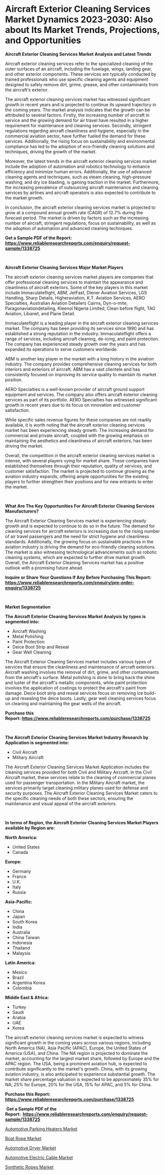 <p><h1>Aircraft Exterior Cleaning Services Market Dynamics 2023-2030: Also about Its Market Trends, Projections, and Opportunities</h1></p><p><strong>Aircraft Exterior Cleaning Services Market Analysis and Latest Trends</strong></p>
<p><p>Aircraft exterior cleaning services refer to the specialized cleaning of the outer surfaces of an aircraft, including the fuselage, wings, landing gear, and other exterior components. These services are typically conducted by trained professionals who use specific cleaning agents and equipment designed to safely remove dirt, grime, grease, and other contaminants from the aircraft's exterior.</p><p>The aircraft exterior cleaning services market has witnessed significant growth in recent years and is projected to continue its upward trajectory in the coming years. The market analysis indicates that the growth can be attributed to several factors. Firstly, the increasing number of aircraft in service and the growing demand for air travel have resulted in a higher requirement for maintenance and cleaning services. Secondly, stringent regulations regarding aircraft cleanliness and hygiene, especially in the commercial aviation sector, have further fueled the demand for these services. Additionally, the rising focus on sustainability and environmental compliance has led to the adoption of eco-friendly cleaning solutions and techniques, driving the growth of the market.</p><p>Moreover, the latest trends in the aircraft exterior cleaning services market include the adoption of automation and robotics technology to enhance efficiency and minimize human errors. Additionally, the use of advanced cleaning agents and techniques, such as steam cleaning, high-pressure washing, and dry ice blasting, is gaining traction in the market. Furthermore, the increasing prevalence of outsourcing aircraft maintenance and cleaning services by airlines and aircraft operators is also expected to contribute to the market growth.</p><p>In conclusion, the aircraft exterior cleaning services market is projected to grow at a compound annual growth rate (CAGR) of 12.7% during the forecast period. The market is driven by factors such as the increasing number of aircraft, stringent regulations, focus on sustainability, as well as the adoption of automation and advanced cleaning techniques.</p></p>
<p><strong>Get a Sample PDF of the Report:&nbsp; <a href="https://www.reliableresearchreports.com/enquiry/request-sample/1338725">https://www.reliableresearchreports.com/enquiry/request-sample/1338725</a></strong></p>
<p>&nbsp;</p>
<p><strong>Aircraft Exterior Cleaning Services Major Market Players</strong></p>
<p><p>The aircraft exterior cleaning services market players are companies that offer professional cleaning services to maintain the appearance and cleanliness of aircraft exteriors. Some of the key players in this market include Immaculateflight, ABM, JetFast, Diener Aviation Services, LGS Handling, Sharp Details, Higheraviation, K.T. Aviation Services, AERO Specialties, Australian Aviation Detailers Cairns, Dyn-o-mite, Paragonaviationdetailing, Kleenol Nigeria Limited, Clean before flight, TAG Aviation, Libanet, and Plane Detail.</p><p>Immaculateflight is a leading player in the aircraft exterior cleaning services market. The company has been providing its services since 1990 and has established a strong reputation in the industry. Immaculateflight offers a range of services, including aircraft cleaning, de-icing, and paint protection. The company has experienced steady growth over the years and has expanded its operations to serve customers worldwide.</p><p>ABM is another key player in the market with a long history in the aviation industry. The company provides comprehensive cleaning services for both interiors and exteriors of aircraft. ABM has a vast clientele and has consistently focused on improving its service quality to maintain its market position.</p><p>AERO Specialties is a well-known provider of aircraft ground support equipment and services. The company also offers aircraft exterior cleaning services as part of its portfolio. AERO Specialties has witnessed significant growth in recent years due to its focus on innovation and customer satisfaction.</p><p>While specific sales revenue figures for these companies are not readily available, it is worth noting that the aircraft exterior cleaning services market has been experiencing steady growth. The increasing demand for commercial and private aircraft, coupled with the growing emphasis on maintaining the aesthetics and cleanliness of aircraft exteriors, has been driving the market.</p><p>Overall, the competition in the aircraft exterior cleaning services market is intense, with several players vying for market share. These companies have established themselves through their reputation, quality of services, and customer satisfaction. The market is projected to continue growing as the aviation industry expands, offering ample opportunities for the existing players to further strengthen their positions and for new entrants to enter the market.</p></p>
<p>&nbsp;</p>
<p><strong>What Are The Key Opportunities For Aircraft Exterior Cleaning Services Manufacturers?</strong></p>
<p><p>The Aircraft Exterior Cleaning Services market is experiencing steady growth and is expected to continue to do so in the future. The demand for cleaning services for aircraft exteriors is increasing due to the rising number of air travel passengers and the need for strict hygiene and cleanliness standards. Additionally, the growing focus on sustainable practices in the aviation industry is driving the demand for eco-friendly cleaning solutions. The market is also witnessing technological advancements such as robotic cleaning systems, which are expected to further drive market growth. Overall, the Aircraft Exterior Cleaning Services market has a positive outlook with a promising future ahead.</p></p>
<p><strong>Inquire or Share Your Questions If Any Before Purchasing This Report: <a href="https://www.reliableresearchreports.com/enquiry/pre-order-enquiry/1338725">https://www.reliableresearchreports.com/enquiry/pre-order-enquiry/1338725</a></strong></p>
<p>&nbsp;</p>
<p><strong>Market Segmentation</strong></p>
<p><strong>The Aircraft Exterior Cleaning Services Market Analysis by types is segmented into:</strong></p>
<p><ul><li>Aircraft Washing</li><li>Metal Polishing</li><li>Paint Protection</li><li>Deice Boot Strip and Reseal</li><li>Gear Well Cleaning</li></ul></p>
<p><p>The Aircraft Exterior Cleaning Services market includes various types of services that ensure the cleanliness and maintenance of aircraft exteriors. Aircraft washing involves the removal of dirt, grime, and other contaminants from the aircraft's surface. Metal polishing is done to bring back the shine and luster of the aircraft's metallic components, while paint protection involves the application of coatings to protect the aircraft's paint from damage. Deice boot strip and reseal services focus on removing ice build-up and resealing the deice boots. Lastly, gear well cleaning services focus on cleaning and maintaining the gear wells of the aircraft.</p></p>
<p><strong>Purchase this Report:&nbsp;<a href="https://www.reliableresearchreports.com/purchase/1338725">https://www.reliableresearchreports.com/purchase/1338725</a></strong></p>
<p>&nbsp;</p>
<p><strong>The Aircraft Exterior Cleaning Services Market Industry Research by Application is segmented into:</strong></p>
<p><ul><li>Civil Aircraft</li><li>Military Aircraft</li></ul></p>
<p><p>The Aircraft Exterior Cleaning Services Market Application includes the cleaning services provided for both Civil and Military Aircraft. In the Civil Aircraft market, these services relate to the cleaning of commercial planes used for passenger transportation. In the Military Aircraft market, the services primarily target cleaning military planes used for defense and security purposes. The Aircraft Exterior Cleaning Services Market caters to the specific cleaning needs of both these sectors, ensuring the maintenance and visual appeal of the aircraft exteriors.</p></p>
<p>&nbsp;</p>
<p><strong>In terms of Region, the Aircraft Exterior Cleaning Services Market Players available by Region are:</strong></p>
<p>
    <p> <strong> North America: </strong>
        <ul>
            <li>United States</li>
            <li>Canada</li>
        </ul>
        </p> 
    <p> <strong> Europe: </strong>
        <ul>
            <li>Germany</li>
            <li>France</li>
            <li>U.K.</li>
            <li>Italy</li>
            <li>Russia</li>
        </ul>
        </p> 
    <p> <strong> Asia-Pacific: </strong>
        <ul>
            <li>China</li>
            <li>Japan</li>
            <li>South Korea</li>
            <li>India</li>
            <li>Australia</li>
            <li>China Taiwan</li>
            <li>Indonesia</li>
            <li>Thailand</li>
            <li>Malaysia</li>
        </ul>
        </p> 
    <p> <strong> Latin America: </strong>
        <ul>
            <li>Mexico</li>
            <li>Brazil</li>
            <li>Argentina Korea</li>
            <li>Colombia</li>
        </ul>
        </p> 
    <p> <strong> Middle East & Africa: </strong>
        <ul>
            <li>Turkey</li>
            <li>Saudi</li>
            <li>Arabia</li>
            <li>UAE</li>
            <li>Korea</li>
        </ul>
    </p>
    </p>
<p><p>The aircraft exterior cleaning services market is expected to witness significant growth in the coming years across various regions, including North America (NA), Asia Pacific (APAC), Europe, the United States of America (USA), and China. The NA region is projected to dominate the market, accounting for the largest market share, followed by Europe and the APAC region. The USA, being a prominent aviation hub, is expected to contribute significantly to the market's growth. China, with its growing aviation industry, is also anticipated to experience substantial growth. The market share percentage valuation is expected to be approximately 35% for NA, 25% for Europe, 20% for the USA, 15% for APAC, and 5% for China.</p></p>
<p><strong>Purchase this Report: <a href="https://www.reliableresearchreports.com/purchase/1338725">https://www.reliableresearchreports.com/purchase/1338725</a></strong></p>
<p>&nbsp;<strong>Get a Sample PDF of the Report:&nbsp;&nbsp;<a href="https://www.reliableresearchreports.com/enquiry/request-sample/1338725">https://www.reliableresearchreports.com/enquiry/request-sample/1338725</a></strong></p>
<p><strong></strong></p>
<p><p><a href="https://github.com/ChiragRp1/Market-Research-Report-List-1/blob/main/automotive-parking-heaters-market.md">Automotive Parking Heaters Market</a></p><p><a href="https://medium.com/@jerrodhilll68/boat-rope-market-size-cagr-trends-2024-2030-ca774be3dea2">Boat Rope Market</a></p><p><a href="https://www.linkedin.com/pulse/automotive-dryer-market-research-report-unlocks-analysis-financial-1rrte/">Automotive Dryer Market</a></p><p><a href="https://www.linkedin.com/pulse/automotive-electric-cable-market-share-amp-new-trends-analysis-j0mne/">Automotive Electric Cable Market</a></p><p><a href="https://medium.com/@boydsmitham726/synthetic-ropes-market-comprehensive-assessment-by-type-application-and-geography-d67335b7b293">Synthetic Ropes Market</a></p></p>